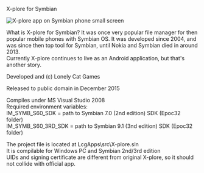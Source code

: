 X-plore for Symbian

![X-plore app on Symbian phone small screen](https://www.lonelycatgames.com/wp-content/uploads/x-plore/symbian-shot2.jpg)

What is X-plore for Symbian? It was once very popular file manager for then popular mobile phones with Symbian OS. 
It was developed since 2004, and was since then top tool for Symbian, until Nokia and Symbian died in around 2013.  
Currently X-plore continues to live as an Android application, but that's another story.

Developed and (c) Lonely Cat Games

Released to public domain in December 2015

Compiles under MS Visual Studio 2008  
Required environment variables:  
IM_SYMB_S60_SDK = path to Symbian 7.0 (2nd edition) SDK (Epoc32 folder)  
IM_SYMB_S60_3RD_SDK = path to Symbian 9.1 (3nd edition) SDK (Epoc32 folder)

The project file is located at LcgApps\src\X-plore.sln  
It is compilable for Windows PC and Symbian 2nd/3rd edition  
UIDs and signing certificate are different from original X-plore, so it should not collide with official app.
